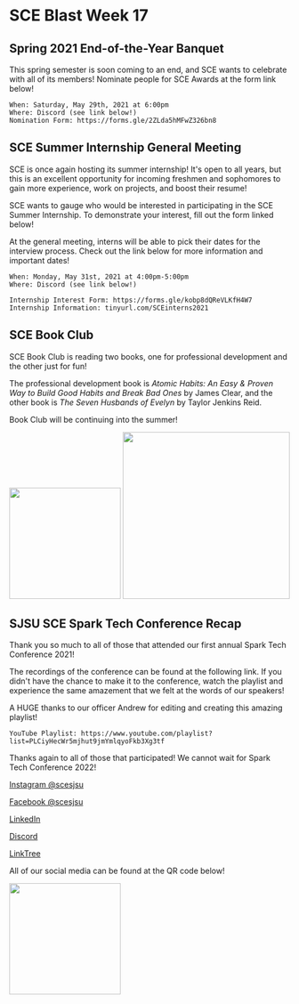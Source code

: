 # SCE Blast Week 17

## Spring 2021 End-of-the-Year Banquet
This spring semester is soon coming to an end, and SCE wants to celebrate with all of its members! Nominate people for SCE Awards at the form link below!

```
When: Saturday, May 29th, 2021 at 6:00pm
Where: Discord (see link below!)
Nomination Form: https://forms.gle/2ZLda5hMFwZ326bn8
```

## SCE Summer Internship General Meeting
SCE is once again hosting its summer internship! It's open to all years, but this is an excellent opportunity for incoming freshmen and sophomores to gain more experience, work on projects, and boost their resume! 

SCE wants to gauge who would be interested in participating in the SCE Summer Internship. To demonstrate your interest, fill out the form linked below! 

At the general meeting, interns will be able to pick their dates for the interview process. Check out the link below for more information and important dates! 

```
When: Monday, May 31st, 2021 at 4:00pm-5:00pm
Where: Discord (see link below!)

Internship Interest Form: https://forms.gle/kobp8dQReVLKfH4W7
Internship Information: tinyurl.com/SCEinterns2021
```

## SCE Book Club

SCE Book Club is reading two books, one for professional development and the other just for fun!

The professional development book is *Atomic Habits: An Easy & Proven Way to Build Good Habits and Break Bad Ones* by James Clear, and the other book is *The Seven Husbands of Evelyn* by Taylor Jenkins Reid.

Book Club will be continuing into the summer!

<img src="https://user-images.githubusercontent.com/55638619/117419742-c3203d80-aed1-11eb-8057-9d8640218dd7.jpg" width="200">
<img src="https://user-images.githubusercontent.com/55638619/117419693-b7347b80-aed1-11eb-88ef-877b7da1ea06.jpg" width="300">

## SJSU SCE Spark Tech Conference Recap
Thank you so much to all of those that attended our first annual Spark Tech Conference 2021! 

The recordings of the conference can be found at the following link. If you didn't have the chance to make it to the conference, watch the playlist and experience the same amazement that we felt at the words of our speakers!

A HUGE thanks to our officer Andrew for editing and creating this amazing playlist!

```
YouTube Playlist: https://www.youtube.com/playlist?list=PLCiyHecWr5mjhut9jmYmlqyoFkb3Xg3tf
```

Thanks again to all of those that participated! We cannot wait for Spark Tech Conference 2022!

[Instagram @scesjsu](http://instagram.com/sjsusce)

[Facebook @scesjsu](https://www.facebook.com/sjsusce/)

[LinkedIn](https://www.linkedin.com/company/18719781)

[Discord](https://discord.gg/KnhmCRZ)

[LinkTree](https://linktr.ee/sjsusce)

All of our social media can be found at the QR code below!

<img src="https://user-images.githubusercontent.com/55638619/111921118-10df0480-8a50-11eb-8c8b-d0492bc035c5.png" width="200">
